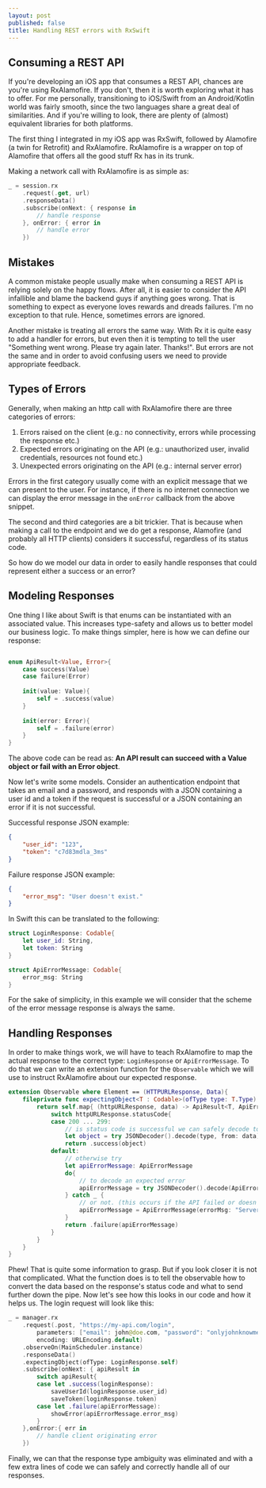 ```yaml
---
layout: post
published: false
title: Handling REST errors with RxSwift
---
```


## Consuming a REST API 

If you're developing an iOS app that consumes a REST API, chances are you're using RxAlamofire. If you don't, then it is worth exploring what it has to offer. For me personally, transitioning to iOS/Swift from an Android/Kotlin world was fairly smooth, since the two languages share a great deal of similarities. And if you're willing to look, there are plenty of (almost) equivalent libraries for both platforms. 

The first thing I integrated in my iOS app was RxSwift, followed by Alamofire (a twin for Retrofit) and RxAlamofire. RxAlamofire is a wrapper on top of Alamofire that offers all the good stuff Rx has in its trunk.

Making a network call with RxAlamofire is as simple as:

```swift
_ = session.rx
	.request(.get, url)
    .responseData()
    .subscribe(onNext: { response in
    	// handle response
    }, onError: { error in
    	// handle error
    })
```


## Mistakes

A common mistake people usually make when consuming a REST API is relying solely on the happy flows. After all, it is easier to consider the API infallible and blame the backend guys if anything goes wrong. That is something to expect as everyone loves rewards and dreads failures. I'm no exception to that rule. Hence, sometimes errors are ignored.

Another mistake is treating all errors the same way. With Rx it is quite easy to add a handler for errors, but even then it is tempting to tell the user "Something went wrong. Please try again later. Thanks!". But errors are not the same and in order to avoid confusing users we need to provide appropriate feedback.


## Types of Errors

Generally, when making an http call with RxAlamofire there are three categories of errors:

1. Errors raised on the client (e.g.: no connectivity, errors while processing the response etc.)
2. Expected errors originating on the API (e.g.: unauthorized user, invalid credentials, resources not found etc.)
3. Unexpected errors originating on the API (e.g.: internal server error)

Errors in the first category usually come with an explicit message that we can present to the user. For instance, if there is no internet connection we can display the error message in the `onError` callback from the above snippet.

The second and third categories are a bit trickier. That is because when making a call to the endpoint and we do get a response, Alamofire (and probably all HTTP clients) considers it successful, regardless of its status code. 

So how do we model our data in order to easily handle responses that could represent either a success or an error?

## Modeling Responses

One thing I like about Swift is that enums can be instantiated with an associated value. This increases type-safety and allows us to better model our business logic. To make things simpler, here is how we can define our response:

```swift

enum ApiResult<Value, Error>{
    case success(Value)
    case failure(Error)
    
    init(value: Value){
        self = .success(value)
    }
    
    init(error: Error){
        self = .failure(error)
    }
}
```

The above code can be read as: __An API result can succeed with a Value object or fail with an Error object__. 

Now let's write some models. Consider an authentication endpoint that takes an email and a password, and responds with a JSON containing a user id and a token if the request is successful or a JSON containing an error if it is not successful.

Successful response JSON example:
```json
{
	"user_id": "123",
	"token": "c7d83mdla_3ms"
}
```

Failure response JSON example:
```json
{
	"error_msg": "User doesn't exist."
}
```

In Swift this can be translated to the following:

```swift
struct LoginResponse: Codable{
	let user_id: String,
    let token: String
}

struct ApiErrorMessage: Codable{
	error_msg: String
}
```

For the sake of simplicity, in this example we will consider that the scheme of the error message response is always the same. 

## Handling Responses

In order to make things work, we will have to teach RxAlamofire to map the actual response to the correct type: `LoginResponse` or `ApiErrorMessage`. To do that we can write an extension function for the `Observable` which we will use to instruct RxAlamofire about our expected response.

```swift
extension Observable where Element == (HTTPURLResponse, Data){
	fileprivate func expectingObject<T : Codable>(ofType type: T.Type) -> Observable<ApiResult<T, ApiErrorMessage>>{
        return self.map{ (httpURLResponse, data) -> ApiResult<T, ApiErrorMessage> in
            switch httpURLResponse.statusCode{
            case 200 ... 299:
                // is status code is successful we can safely decode to our expected type T
                let object = try JSONDecoder().decode(type, from: data)
                return .success(object)
            default:
                // otherwise try
                let apiErrorMessage: ApiErrorMessage
                do{
                    // to decode an expected error
                    apiErrorMessage = try JSONDecoder().decode(ApiErrorMessage.self, from: data)
                } catch _ {
                    // or not. (this occurs if the API failed or doesn't return a handled exception)
                    apiErrorMessage = ApiErrorMessage(errorMsg: "Server Error.")
                }
                return .failure(apiErrorMessage)
            }
        }
    }
}
```

Phew! That is quite some information to grasp. But if you look closer it is not that complicated. What the function does is to tell the observable how to convert the data based on the response's status code and what to send further down the pipe. Now let's see how this looks in our code and how it helps us. The login request will look like this:

```swift
_ = manager.rx
	.request(.post, "https://my-api.com/login",
		parameters: ["email": john@doe.com, "password": "onlyjohnknowme"],
		encoding: URLEncoding.default)
	.observeOn(MainScheduler.instance)
	.responseData()
	.expectingObject(ofType: LoginResponse.self)
    .subscribe(onNext: { apiResult in
    	switch apiResult{
		case let .success(loginResponse):
        	saveUserId(loginResponse.user_id)
			saveToken(loginResponse.token)
		case let .failure(apiErrorMessage):
			showError(apiErrorMessage.error_msg)
		}
    },onError:{ err in
    	// handle client originating error
    })
```

Finally, we can that the response type ambiguity was eliminated and with a few extra lines of code we can safely and correctly handle all of our responses.
